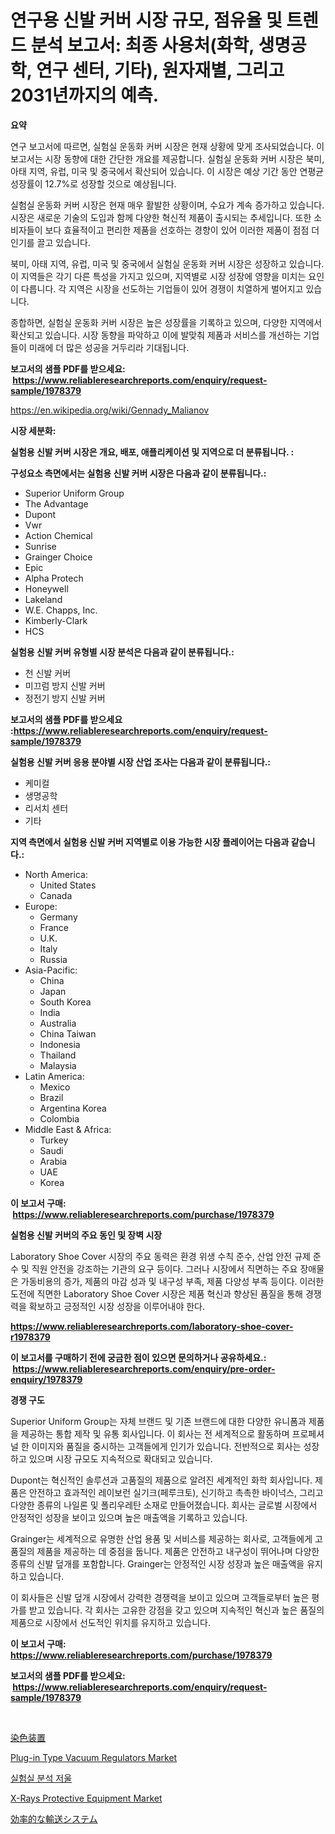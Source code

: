 <p><h1>연구용 신발 커버 시장 규모, 점유율 및 트렌드 분석 보고서: 최종 사용처(화학, 생명공학, 연구 센터, 기타), 원자재별, 그리고 2031년까지의 예측.</h1></p><p><strong>요약</strong></p>
<p><p>연구 보고서에 따르면, 실험실 운동화 커버 시장은 현재 상황에 맞게 조사되었습니다. 이 보고서는 시장 동향에 대한 간단한 개요를 제공합니다. 실험실 운동화 커버 시장은 북미, 아태 지역, 유럽, 미국 및 중국에서 확산되어 있습니다. 이 시장은 예상 기간 동안 연평균 성장률이 12.7%로 성장할 것으로 예상됩니다.</p><p>실험실 운동화 커버 시장은 현재 매우 활발한 상황이며, 수요가 계속 증가하고 있습니다. 시장은 새로운 기술의 도입과 함께 다양한 혁신적 제품이 출시되는 추세입니다. 또한 소비자들이 보다 효율적이고 편리한 제품을 선호하는 경향이 있어 이러한 제품이 점점 더 인기를 끌고 있습니다.</p><p>북미, 아태 지역, 유럽, 미국 및 중국에서 실험실 운동화 커버 시장은 성장하고 있습니다. 이 지역들은 각기 다른 특성을 가지고 있으며, 지역별로 시장 성장에 영향을 미치는 요인이 다릅니다. 각 지역은 시장을 선도하는 기업들이 있어 경쟁이 치열하게 벌어지고 있습니다.</p><p>종합하면, 실험실 운동화 커버 시장은 높은 성장률을 기록하고 있으며, 다양한 지역에서 확산되고 있습니다. 시장 동향을 파악하고 이에 발맞춰 제품과 서비스를 개선하는 기업들이 미래에 더 많은 성공을 거두리라 기대됩니다.</p></p>
<p><strong>보고서의 샘플 PDF를 받으세요: &nbsp;<a href="https://www.reliableresearchreports.com/enquiry/request-sample/1978379">https://www.reliableresearchreports.com/enquiry/request-sample/1978379</a></strong></p>
<p><a href="https://en.wikipedia.org/wiki/Gennady_Malianov">https://en.wikipedia.org/wiki/Gennady_Malianov</a></p>
<p><strong>시장 세분화:</strong></p>
<p><strong> 실험용 신발 커버 시장은 개요, 배포, 애플리케이션 및 지역으로 더 분류됩니다. :</strong></p>
<p><strong>구성요소 측면에서는 실험용 신발 커버 시장은 다음과 같이 분류됩니다.:</strong></p>
<p><ul><li>Superior Uniform Group</li><li>The Advantage</li><li>Dupont</li><li>Vwr</li><li>Action Chemical</li><li>Sunrise</li><li>Grainger Choice</li><li>Epic</li><li>Alpha Protech</li><li>Honeywell</li><li>Lakeland</li><li>W.E. Chapps, Inc.</li><li>Kimberly-Clark</li><li>HCS</li></ul></p>
<p><strong> 실험용 신발 커버 유형별 시장 분석은 다음과 같이 분류됩니다.:</strong></p>
<p><ul><li>천 신발 커버</li><li>미끄럼 방지 신발 커버</li><li>정전기 방지 신발 커버</li></ul></p>
<p><strong>보고서의 샘플 PDF를 받으세요 :<a href="https://www.reliableresearchreports.com/enquiry/request-sample/1978379">https://www.reliableresearchreports.com/enquiry/request-sample/1978379</a></strong></p>
<p><strong> 실험용 신발 커버 응용 분야별 시장 산업 조사는 다음과 같이 분류됩니다.:</strong></p>
<p><ul><li>케미컬</li><li>생명공학</li><li>리서치 센터</li><li>기타</li></ul></p>
<p><strong>지역 측면에서 실험용 신발 커버 지역별로 이용 가능한 시장 플레이어는 다음과 같습니다.:</strong></p>
<p><ul>
    <li>
        North America:
        <ul>
            <li>United States</li>
            <li>Canada</li>
        </ul>
    </li>
    <li>
        Europe:
        <ul>
            <li>Germany</li>
            <li>France</li>
            <li>U.K.</li>
            <li>Italy</li>
            <li>Russia</li>
        </ul>
    </li>
    <li>
        Asia-Pacific:
        <ul>
            <li>China</li>
            <li>Japan</li>
            <li>South Korea</li>
            <li>India</li>
            <li>Australia</li>
            <li>China Taiwan</li>
            <li>Indonesia</li>
            <li>Thailand</li>
            <li>Malaysia</li>
        </ul>
    </li>
    <li>
        Latin America:
        <ul>
            <li>Mexico</li>
            <li>Brazil</li>
            <li>Argentina Korea</li>
            <li>Colombia</li>
        </ul>
    </li>
    <li>
        Middle East & Africa:
        <ul>
            <li>Turkey</li>
            <li>Saudi</li>
            <li>Arabia</li>
            <li>UAE</li>
            <li>Korea</li>
        </ul>
    </li>
    </ul></p>
<p><strong>이 보고서 구매: &nbsp;<a href="https://www.reliableresearchreports.com/purchase/1978379">https://www.reliableresearchreports.com/purchase/1978379</a></strong></p>
<p><strong>실험용 신발 커버의 주요 동인 및 장벽 시장</strong></p>
<p><p>Laboratory Shoe Cover 시장의 주요 동력은 환경 위생 수칙 준수, 산업 안전 규제 준수 및 직원 안전을 강조하는 기관의 요구 등이다. 그러나 시장에서 직면하는 주요 장애물은 가동비용의 증가, 제품의 마감 성과 및 내구성 부족, 제품 다양성 부족 등이다. 이러한 도전에 직면한 Laboratory Shoe Cover 시장은 제품 혁신과 향상된 품질을 통해 경쟁력을 확보하고 긍정적인 시장 성장을 이루어내야 한다.</p></p>
<p><strong><a href="https://www.reliableresearchreports.com/laboratory-shoe-cover-r1978379">https://www.reliableresearchreports.com/laboratory-shoe-cover-r1978379</a></strong></p>
<p><strong>이 보고서를 구매하기 전에 궁금한 점이 있으면 문의하거나 공유하세요.: &nbsp;<a href="https://www.reliableresearchreports.com/enquiry/pre-order-enquiry/1978379">https://www.reliableresearchreports.com/enquiry/pre-order-enquiry/1978379</a></strong></p>
<p><strong>경쟁 구도</strong></p>
<p><p>Superior Uniform Group는 자체 브랜드 및 기존 브랜드에 대한 다양한 유니폼과 제품을 제공하는 통합 제작 및 유통 회사입니다. 이 회사는 전 세계적으로 활동하며 프로페셔널 한 이미지와 품질을 중시하는 고객들에게 인기가 있습니다. 전반적으로 회사는 성장하고 있으며 시장 규모도 지속적으로 확대되고 있습니다.</p><p>Dupont는 혁신적인 솔루션과 고품질의 제품으로 알려진 세계적인 화학 회사입니다. 제품은 안전하고 효과적인 레이보런 실기크(페루크토), 신기하고 촉촉한 바이넉스, 그리고 다양한 종류의 나일론 및 폴리우레탄 소재로 만들어졌습니다. 회사는 글로벌 시장에서 안정적인 성장을 보이고 있으며 높은 매출액을 기록하고 있습니다.</p><p>Grainger는 세계적으로 유명한 산업 용품 및 서비스를 제공하는 회사로, 고객들에게 고품질의 제품을 제공하는 데 중점을 둡니다. 제품은 안전하고 내구성이 뛰어나며 다양한 종류의 신발 덮개를 포함합니다. Grainger는 안정적인 시장 성장과 높은 매출액을 유지하고 있습니다.</p><p>이 회사들은 신발 덮개 시장에서 강력한 경쟁력을 보이고 있으며 고객들로부터 높은 평가를 받고 있습니다. 각 회사는 고유한 강점을 갖고 있으며 지속적인 혁신과 높은 품질의 제품으로 시장에서 선도적인 위치를 유지하고 있습니다.</p></p>
<p><strong>이 보고서 구매: &nbsp; <a href="https://www.reliableresearchreports.com/purchase/1978379">https://www.reliableresearchreports.com/purchase/1978379</a></strong></p>
<p><strong>보고서의 샘플 PDF를 받으세요: &nbsp;<a href="https://www.reliableresearchreports.com/enquiry/request-sample/1978379">https://www.reliableresearchreports.com/enquiry/request-sample/1978379</a></strong><strong></strong></p>
<p>&nbsp;</p>
<p><p><a href="https://github.com/RandallRunte2023/Market-Research-Report-List-2/blob/main/81501786446.md">染色装置</a></p><p><a href="https://github.com/dancokkoe288/Market-Research-Report-List-1/blob/main/plug-in-type-vacuum-regulators-market.md">Plug-in Type Vacuum Regulators Market</a></p><p><a href="https://github.com/LuckeyCorbin/Market-Research-Report-List-1/blob/main/956351411068.md">실험실 분석 저울</a></p><p><a href="https://github.com/mdkiwi4kiwi/Market-Research-Report-List-1/blob/main/x-rays-protective-equipment-market.md">X-Rays Protective Equipment Market</a></p><p><a href="https://github.com/DanykaKilback/Market-Research-Report-List-2/blob/main/89902756447.md">効率的な輸送システム</a></p></p>